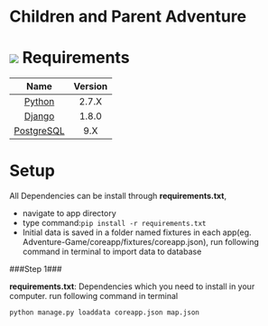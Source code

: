 Children and Parent Adventure
=============================
<a href="http://adventuregame.herokuapp.com/adventure/"><img src="http://i.imgur.com/qsqU15x.png" /></a>
Requirements
============

| Name |  Version |
| :--: | :---: |
| [Python][python] | 2.7.X |
| [Django][django] | 1.8.0 |
| [PostgreSQL][post] | 9.X |

Setup
=====
All Dependencies can be install through __requirements.txt__,
- navigate to app directory
- type command:`pip install -r requirements.txt`
- Initial data is saved in a folder named fixtures in each app(eg. Adventure-Game/coreapp/fixtures/coreapp.json), run following command in terminal to import data to database

###Step 1###
  
**requirements.txt**: Dependencies which you need to install in your computer.
run following command in terminal
```
python manage.py loaddata coreapp.json map.json
```


[python]: https://www.python.org/
[django]: https://www.djangoproject.com/
[post]: https://www.postgresql.org/

